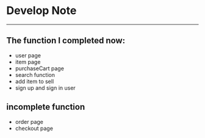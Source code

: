 # Develop Note
---
## The function I completed now:

* user page
* item page
* purchaseCart page
* search function
* add item to sell
* sign up and sign in user


## incomplete function

* order page
* checkout page
